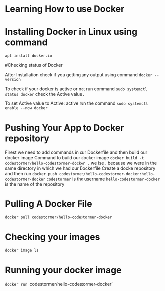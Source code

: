 # Learning How to use Docker

# Installing Docker in Linux using command 

`apt install docker.io`

#Checking status of Docker

After Installation check if you getting any output using command `docker --version`

To check if your docker is active or not run command `sudo systemctl status docker` check the Active value .

To set Active value to Active: active run the command `sudo systemctl enable --now docker`

# Pushing Your App to Docker repository 

Firest we need to add commands in our Dockerfile and then build our docker image 
Command to build our docker image  `docker build -t codestormer/hello-codestormer-docker .` we ise . because we were in the same directory in which we had our Dockerfile
Create a docke repository and then run  `docker push codestormer/hello-codestormer-docker:hello-codestormer-docker`
`codestormer` is the username
`hello-codestormer-docker` is the name of the repository



# Pulling A Docker File
`docker pull codestormer/hello-codestormer-docker`

# Checking your images
`docker image ls`

# Running your docker image
`docker run `codestormer/hello-codestormer-docker`
